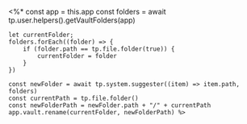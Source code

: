 <%* const app = this.app
	const folders = await tp.user.helpers().getVaultFolders(app)
	
	let currentFolder;
	folders.forEach((folder) => {
		if (folder.path == tp.file.folder(true)) {
			currentFolder = folder
		}
	})
	
	const newFolder = await tp.system.suggester((item) => item.path, folders)
	const currentPath = tp.file.folder()
	const newFolderPath = newFolder.path + "/" + currentPath
	app.vault.rename(currentFolder, newFolderPath) %>